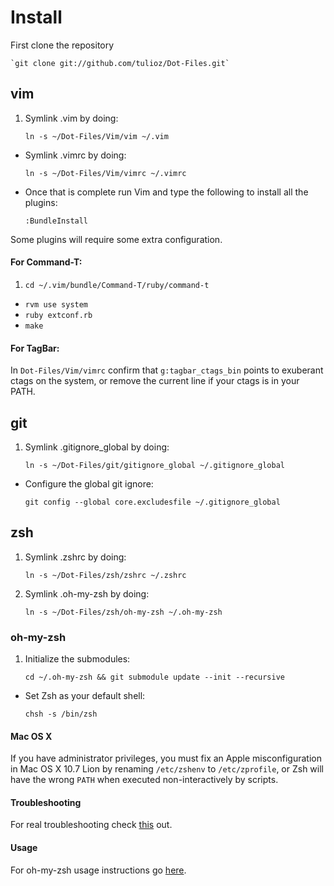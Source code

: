 Install
=======
First clone the repository

    `git clone git://github.com/tulioz/Dot-Files.git`

## vim
1. Symlink .vim by doing:

    `ln -s ~/Dot-Files/Vim/vim ~/.vim`

* Symlink .vimrc by doing:

    `ln -s ~/Dot-Files/Vim/vimrc ~/.vimrc`

* Once that is complete run Vim and type the following to install all the plugins:

    `:BundleInstall`

Some plugins will require some extra configuration.

#### For Command-T:

1. `cd ~/.vim/bundle/Command-T/ruby/command-t`
* `rvm use system`
* `ruby extconf.rb`
* `make`

#### For TagBar:
In `Dot-Files/Vim/vimrc` confirm that `g:tagbar_ctags_bin` points to exuberant ctags on the
system, or remove the current line if your ctags is in your PATH.

## git
1. Symlink .gitignore_global by doing:

    `ln -s ~/Dot-Files/git/gitignore_global ~/.gitignore_global`

* Configure the global git ignore:

    `git config --global core.excludesfile ~/.gitignore_global`

## zsh
1. Symlink .zshrc by doing:

    `ln -s ~/Dot-Files/zsh/zshrc ~/.zshrc`

2. Symlink .oh-my-zsh by doing:

    `ln -s ~/Dot-Files/zsh/oh-my-zsh ~/.oh-my-zsh`

### oh-my-zsh
1. Initialize the submodules:

    `cd ~/.oh-my-zsh && git submodule update --init --recursive`

* Set Zsh as your default shell:

    `chsh -s /bin/zsh`

#### Mac OS X

If you have administrator privileges, you must fix an Apple misconfiguration
in Mac OS X 10.7 Lion by renaming `/etc/zshenv` to `/etc/zprofile`, or Zsh will
have the wrong `PATH` when executed non-interactively by scripts.

#### Troubleshooting

For real troubleshooting check [this](https://github.com/sorin-ionescu/oh-my-zsh#troubleshooting) out.

#### Usage

For oh-my-zsh usage instructions go [here](https://github.com/sorin-ionescu/oh-my-zsh#usage).